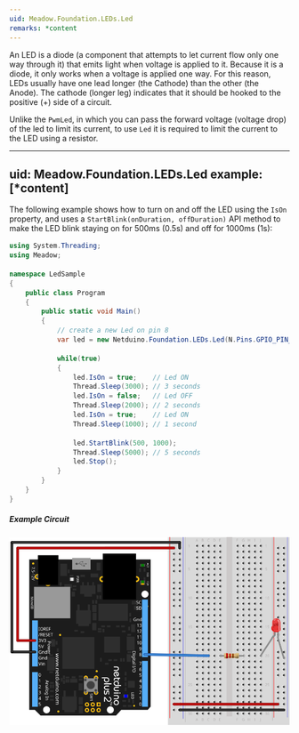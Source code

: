 ```yaml
---
uid: Meadow.Foundation.LEDs.Led
remarks: *content
---
```


An LED is a diode (a component that attempts to let current flow only one way through it) that emits light when voltage is applied to it. Because it is a diode, it only works when a voltage is applied one way. For this reason, LEDs usually have one lead longer (the Cathode) than the other (the Anode). The cathode (longer leg) indicates that it should be hooked to the positive (+) side of a circuit.

Unlike the `PwmLed`, in which you can pass the forward voltage (voltage drop) of the led to limit its current, to use `Led` it is required to limit the current to the LED using a resistor.

---
uid: Meadow.Foundation.LEDs.Led
example: [*content]
---

The following example shows how to turn on and off the LED using the `IsOn` property, and uses a `StartBlink(onDuration, offDuration)` API method to make the LED blink staying on for 500ms (0.5s) and off for 1000ms (1s):

```csharp
using System.Threading;
using Meadow;

namespace LedSample
{
    public class Program
    {
        public static void Main()
        {
            // create a new Led on pin 8
            var led = new Netduino.Foundation.LEDs.Led(N.Pins.GPIO_PIN_D8);

            while(true)
            {
                led.IsOn = true;    // Led ON
                Thread.Sleep(3000); // 3 seconds
                led.IsOn = false;   // Led OFF
                Thread.Sleep(2000); // 2 seconds
                led.IsOn = true;    // Led ON
                Thread.Sleep(1000); // 1 second

                led.StartBlink(500, 1000);
                Thread.Sleep(5000); // 5 seconds
                led.Stop();
            }
        }
    }
}
```

##### Example Circuit

![](/API_Assets/Meadow.Foundation.LEDs.Led/Led_bb.svg)